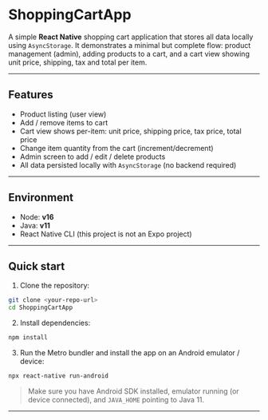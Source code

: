 # ShoppingCartApp

A simple **React Native** shopping cart application that stores all data locally using `AsyncStorage`. It demonstrates a minimal but complete flow: product management (admin), adding products to a cart, and a cart view showing unit price, shipping, tax and total per item.

---

## Features

* Product listing (user view)
* Add / remove items to cart
* Cart view shows per-item: unit price, shipping price, tax price, total price
* Change item quantity from the cart (increment/decrement)
* Admin screen to add / edit / delete products
* All data persisted locally with `AsyncStorage` (no backend required)

---

## Environment

* Node: **v16**
* Java: **v11**
* React Native CLI (this project is not an Expo project)

---

## Quick start

1. Clone the repository:

```bash
git clone <your-repo-url>
cd ShoppingCartApp
```

2. Install dependencies:

```bash
npm install
```

3. Run the Metro bundler and install the app on an Android emulator / device:

```bash
npx react-native run-android
```

> Make sure you have Android SDK installed, emulator running (or device connected), and `JAVA_HOME` pointing to Java 11.

---
